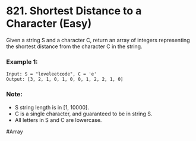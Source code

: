 # 821. Shortest Distance to a Character (Easy)

Given a string S and a character C, return an array of integers representing the shortest distance from the character C in the string.

### Example 1:
```
Input: S = "loveleetcode", C = 'e'
Output: [3, 2, 1, 0, 1, 0, 0, 1, 2, 2, 1, 0]
```

### Note:
- S string length is in [1, 10000].
- C is a single character, and guaranteed to be in string S.
- All letters in S and C are lowercase.

#Array